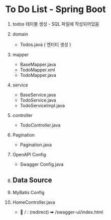 # To Do List - Spring Boot
1. todos 테이블 생성 - SQL 파일에 작성되어있음
2. domain
    - Todos.java ( 엔터티 생성 )

3. mapper
    - BaseMapper.java
    - TodoMapper.xml
    - TodoMapper.java

4. service
    - BaseService.java
    - TodoService.java
    - TodoServiceImpl.java

5. controller
    - TodoController.java

6. Pagination
    - Pagination.java

7. OpenAPI Config
    - Swagger Config.java

8. Data Source
    -
9. MyBatis Config

10. HomeController.java
    - 🔗 / : (redirect) ➡ /swagger-ui/index.html